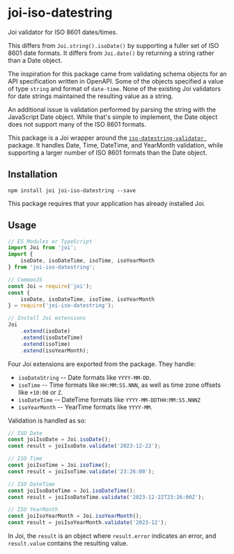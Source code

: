 # joi-iso-datestring

Joi validator for ISO 8601 dates/times.

This differs from `Joi.string().isoDate()` by supporting a fuller set of ISO 8601 date formats.  It differs from `Joi.date()` by returning a string rather than a Date object.

The inspiration for this package came from validating schema objects for an API specification written in OpenAPI.  Some of the objects specified a value of type `string` and format of `date-time`.  None of the existing Joi validators for date strings maintained the resulting value as a string.

An additional issue is validation performed by parsing the string with the JavaScript Date object.  While that's simple to implement, the Date object does not support many of the ISO 8601 formats.

This package is a Joi wrapper around the [`iso-datestring-validator
`](https://www.npmjs.com/package/iso-datestring-validator) package.  It handles Date, Time, DateTime, and YearMonth validation, while supporting a larger number of ISO 8601 formats than the Date object.

## Installation

```
npm install joi joi-iso-datestring --save
```

This package requires that your application has already installed Joi.

## Usage

```js
// ES Modules or TypeScript
import Joi from 'joi';
import {
    isoDate, isoDateTime, isoTime, isoYearMonth
} from 'joi-iso-datestring';

// CommonJS
const Joi = require('joi');
const {
    isoDate, isoDateTime, isoTime, isoYearMonth
} = require('joi-iso-datestring');

// Install Joi extensions
Joi
    .extend(isoDate)
    .extend(isoDateTime)
    .extend(isoTime)
    .extend(isoYearMonth);
```

Four Joi extensions are exported from the package.  They handle:

* `isoDateString` -- Date formats like `YYYY-MM-DD`.
* `isoTime` -- Time formats like `HH:MM:SS.NNN`, as well as time zone offsets like `+10:00` or `Z`.
* `isoDateTime` -- DateTime formats like `YYYY-MM-DDTHH:MM:SS.NNNZ`
* `isoYearMonth` -- YearTime formats like `YYYY-MM`.

Validation is handled as so:

```js
// ISO Date
const joiIsoDate = Joi.isoDate();
const result = joiIsoDate.validate('2023-12-22');

// ISO Time
const joiIsoTime = Joi.isoTime();
const result = joiIsoTime.validate('23:26:00');

// ISO DateTime
const joiIsoDateTime = Joi.isoDateTime();
const result = joiIsoDateTime.validate('2023-12-22T23:26:00Z');

// ISO YearMonth
const joiIsoYearMonth = Joi.isoYearMonth();
const result = joiIsoYearMonth.validate('2023-12');
```

In Joi, the `result` is an object where `result.error` indicates an error, and `result.value` contains the resulting value.

